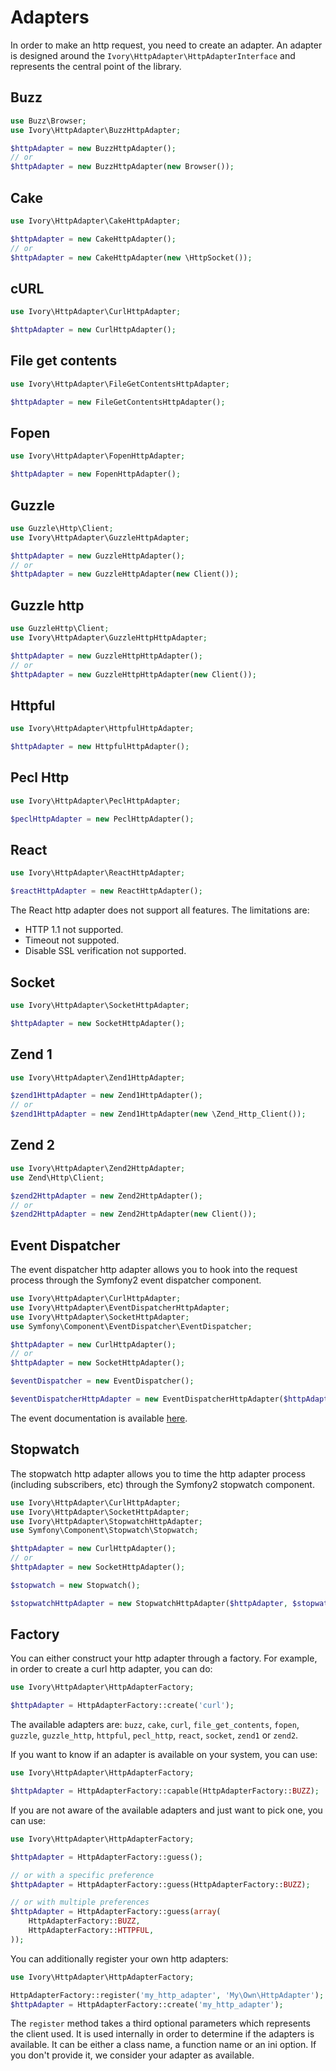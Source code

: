 # Adapters

In order to make an http request, you need to create an adapter. An adapter is designed around the
`Ivory\HttpAdapter\HttpAdapterInterface` and represents the central point of the library.

## Buzz

``` php
use Buzz\Browser;
use Ivory\HttpAdapter\BuzzHttpAdapter;

$httpAdapter = new BuzzHttpAdapter();
// or
$httpAdapter = new BuzzHttpAdapter(new Browser());
```

## Cake

``` php
use Ivory\HttpAdapter\CakeHttpAdapter;

$httpAdapter = new CakeHttpAdapter();
// or
$httpAdapter = new CakeHttpAdapter(new \HttpSocket());
```

## cURL

``` php
use Ivory\HttpAdapter\CurlHttpAdapter;

$httpAdapter = new CurlHttpAdapter();
```

## File get contents

``` php
use Ivory\HttpAdapter\FileGetContentsHttpAdapter;

$httpAdapter = new FileGetContentsHttpAdapter();
```

## Fopen

``` php
use Ivory\HttpAdapter\FopenHttpAdapter;

$httpAdapter = new FopenHttpAdapter();
```

## Guzzle

``` php
use Guzzle\Http\Client;
use Ivory\HttpAdapter\GuzzleHttpAdapter;

$httpAdapter = new GuzzleHttpAdapter();
// or
$httpAdapter = new GuzzleHttpAdapter(new Client());
```

## Guzzle http

``` php
use GuzzleHttp\Client;
use Ivory\HttpAdapter\GuzzleHttpHttpAdapter;

$httpAdapter = new GuzzleHttpHttpAdapter();
// or
$httpAdapter = new GuzzleHttpHttpAdapter(new Client());
```

## Httpful

``` php
use Ivory\HttpAdapter\HttpfulHttpAdapter;

$httpAdapter = new HttpfulHttpAdapter();
```

## Pecl Http

``` php
use Ivory\HttpAdapter\PeclHttpAdapter;

$peclHttpAdapter = new PeclHttpAdapter();
```

## React

``` php
use Ivory\HttpAdapter\ReactHttpAdapter;

$reactHttpAdapter = new ReactHttpAdapter();
```

The React http adapter does not support all features. The limitations are:

 * HTTP 1.1 not supported.
 * Timeout not suppoted.
 * Disable SSL verification not supported.

## Socket

``` php
use Ivory\HttpAdapter\SocketHttpAdapter;

$httpAdapter = new SocketHttpAdapter();
```

## Zend 1

``` php
use Ivory\HttpAdapter\Zend1HttpAdapter;

$zend1HttpAdapter = new Zend1HttpAdapter();
// or
$zend1HttpAdapter = new Zend1HttpAdapter(new \Zend_Http_Client());
```

## Zend 2

``` php
use Ivory\HttpAdapter\Zend2HttpAdapter;
use Zend\Http\Client;

$zend2HttpAdapter = new Zend2HttpAdapter();
// or
$zend2HttpAdapter = new Zend2HttpAdapter(new Client());
```

## Event Dispatcher

The event dispatcher http adapter allows you to hook into the request process through the Symfony2 event dispatcher
component.

``` php
use Ivory\HttpAdapter\CurlHttpAdapter;
use Ivory\HttpAdapter\EventDispatcherHttpAdapter;
use Ivory\HttpAdapter\SocketHttpAdapter;
use Symfony\Component\EventDispatcher\EventDispatcher;

$httpAdapter = new CurlHttpAdapter();
// or
$httpAdapter = new SocketHttpAdapter();

$eventDispatcher = new EventDispatcher();

$eventDispatcherHttpAdapter = new EventDispatcherHttpAdapter($httpAdapter, $eventDispatcher);
```

The event documentation is available [here](/doc/events.md).

## Stopwatch

The stopwatch http adapter allows you to time the http adapter process (including subscribers, etc) through the
Symfony2 stopwatch component.

``` php
use Ivory\HttpAdapter\CurlHttpAdapter;
use Ivory\HttpAdapter\SocketHttpAdapter;
use Ivory\HttpAdapter\StopwatchHttpAdapter;
use Symfony\Component\Stopwatch\Stopwatch;

$httpAdapter = new CurlHttpAdapter();
// or
$httpAdapter = new SocketHttpAdapter();

$stopwatch = new Stopwatch();

$stopwatchHttpAdapter = new StopwatchHttpAdapter($httpAdapter, $stopwatch);
```

## Factory

You can either construct your http adapter through a factory. For example, in order to create a curl http adapter, you
can do:

``` php
use Ivory\HttpAdapter\HttpAdapterFactory;

$httpAdapter = HttpAdapterFactory::create('curl');
```

The available adapters are: `buzz`, `cake`, `curl`, `file_get_contents`, `fopen`, `guzzle`, `guzzle_http`, `httpful`,
`pecl_http`, `react`, `socket`, `zend1` or `zend2`.

If you want to know if an adapter is available on your system, you can use:

``` php
use Ivory\HttpAdapter\HttpAdapterFactory;

$httpAdapter = HttpAdapterFactory::capable(HttpAdapterFactory::BUZZ);
```

If you are not aware of the available adapters and just want to pick one, you can use:

``` php
use Ivory\HttpAdapter\HttpAdapterFactory;

$httpAdapter = HttpAdapterFactory::guess();

// or with a specific preference
$httpAdapter = HttpAdapterFactory::guess(HttpAdapterFactory::BUZZ);

// or with multiple preferences
$httpAdapter = HttpAdapterFactory::guess(array(
    HttpAdapterFactory::BUZZ,
    HttpAdapterFactory::HTTPFUL,
));
```

You can additionally register your own http adapters:

``` php
use Ivory\HttpAdapter\HttpAdapterFactory;

HttpAdapterFactory::register('my_http_adapter', 'My\Own\HttpAdapter');
$httpAdapter = HttpAdapterFactory::create('my_http_adapter');
```

The `register` method takes a third optional parameters which represents the client used. It is used internally in
order to determine if the adapters is available. It can be either a class name, a function name or an ini option. If
you don't provide it, we consider your adapter as available.
